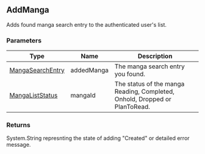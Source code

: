 ## AddManga
Adds found manga search entry to the authenticated user's list.

### Parameters

| Type | Name | Description |
| ---- | ---- | ----------- |
| [MangaSearchEntry] | addedManga | The manga search entry you found. |
| [MangaListStatus] | mangaId | The status of the manga Reading, Completed, Onhold, Dropped or PlanToRead. |

### Returns
System.String represnting the state of adding "Created" or detailed error message.

[MangaSearchEntry]: <https://github.com/i3dprogrammer/myanimelistAPI-wrapper/blob/master/docs/Dto/MangaSearch.md#mangasearchentry>
[MangaListStatus]: <https://github.com/i3dprogrammer/myanimelistAPI-wrapper/blob/master/docs/Enumerations.md#mangaliststatus>
